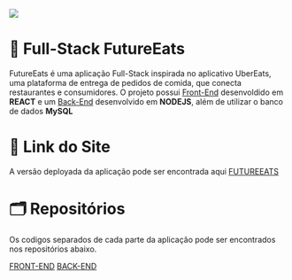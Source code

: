 <p id= "voltar"><img src="https://user-images.githubusercontent.com/98977257/169718703-27b27a45-0f16-4a38-9400-65d9ed932aef.png"/></p>

# 🍴 Full-Stack FutureEats

FutureEats é uma aplicação Full-Stack inspirada no aplicativo UberEats, uma plataforma de entrega de pedidos de comida, que conecta restaurantes e consumidores. O projeto possui [Front-End](https://github.com/AdeirMoreira/Front-End_FutureEats) desenvoldido em **REACT** e um [Back-End](https://github.com/AdeirMoreira/Back-End-FutureEats) desenvolvido em **NODEJS**, além de utilizar o banco de dados **MySQL**

# 🔗 Link do Site

A versão deployada da aplicação pode ser encontrada aqui [FUTUREEATS](https://front-end-future-eats.vercel.app/)

# 🗂 Repositórios

 Os codigos separados de cada parte da aplicação pode ser encontrados nos repositórios  abaixo.

[FRONT-END](https://github.com/AdeirMoreira/Front-End_FutureEats)
[BACK-END](https://github.com/AdeirMoreira/Back-End-FutureEats)
